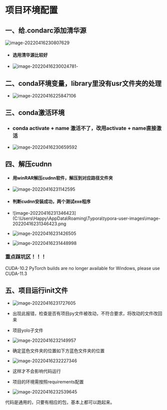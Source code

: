 # 项目环境配置

## 一、给.condarc添加清华源

![image-20220416230807629](C:\Users\Happy\AppData\Roaming\Typora\typora-user-images\image-20220416230807629.png)

- #### 选用清华源比较好

- ![image-20220416230024781](C:\Users\Happy\AppData\Roaming\Typora\typora-user-images\image-20220416230024781.png)- 







## 二、conda环境变量，library里没有usr文件夹的处理

- ![image-20220416225847106](C:\Users\Happy\AppData\Roaming\Typora\typora-user-images\image-20220416225847106.png)







## 三、conda激活环境

- ### conda activate + name  激活不了，改用activate + name直接激活

- ![image-20220416230659592](C:\Users\Happy\AppData\Roaming\Typora\typora-user-images\image-20220416230659592.png)





## 四、解压cudnn

- #### 用winRAR解压cudnn软件，解压到对应路径文件夹

- ![image-20220416231142595](C:\Users\Happy\AppData\Roaming\Typora\typora-user-images\image-20220416231142595.png)



- #### 判断cudnn安装成功，两个测试exe程序 

- ![image-20220416231346423](C:\Users\Happy\AppData\Roaming\Typora\typora-user-images\image-20220416231346423.png

- ![image-20220416231426505](C:\Users\Happy\AppData\Roaming\Typora\typora-user-images\image-20220416231426505.png)

- ![image-20220416231448998](C:\Users\Happy\AppData\Roaming\Typora\typora-user-images\image-20220416231448998.png)



### 重点踩坑区！！！

CUDA-10.2 PyTorch builds are no longer available for Windows, please use CUDA-11.3



## 五、项目运行init文件

-  ![image-20220416231727605](C:\Users\Happy\AppData\Roaming\Typora\typora-user-images\image-20220416231727605.png)

- 出现此报错，检查是否有项目py文件被改动，不符合要求，将改动的文件改回来



- 项目yolo子文件
- ![image-20220416232149957](C:\Users\Happy\AppData\Roaming\Typora\typora-user-images\image-20220416232149957.png)



- 确定蓝色文件夹的位置如下方蓝色文件夹的位置

- ![image-20220416232227346](C:\Users\Happy\AppData\Roaming\Typora\typora-user-images\image-20220416232227346.png)

- 这样才不会影响代码运行



- 项目的环境需按照requirements配置
- ![image-20220416232539645](C:\Users\Happy\AppData\Roaming\Typora\typora-user-images\image-20220416232539645.png)

代码是通用的，只要有相应的包，基本上都可以跑起来。 
